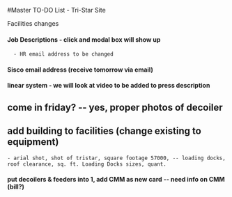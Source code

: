 #Master TO-DO List - Tri-Star Site

Facilities changes

#### Job Descriptions - click and modal box will show up
      - HR email address to be changed

#### Sisco email address (receive tomorrow via email)

#### linear system - we will look at video to be added to press description


## come in friday? -- yes, proper photos of decoiler

## add building to facilities (change existing to equipment)
	- arial shot, shot of tristar, square footage 57000, -- loading docks, roof clearance, sq. ft. Loading Docks sizes, quant.

#### put decoilers & feeders into 1, add CMM as new card -- need info on CMM (bill?)